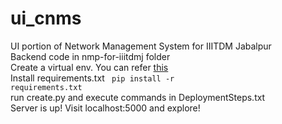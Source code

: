 # ui_cnms
UI portion of Network Management System for IIITDM Jabalpur</br>
Backend code in nmp-for-iiitdmj folder</br>
Create a virtual env. You can refer
<a href= "https://www.freecodecamp.org/news/manage-multiple-python-versions-and-virtual-environments-venv-pyenv-pyvenv-a29fb00c296f/
">this</a> </br>
Install requirements.txt <code> pip install -r requirements.txt </code> </br>
run create.py and execute commands in DeploymentSteps.txt </br>
Server is up! Visit localhost:5000 and explore!
  
